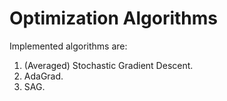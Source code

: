 # Optimization Algorithms
Implemented algorithms are:
1. (Averaged) Stochastic Gradient Descent.
2. AdaGrad.
3. SAG.
